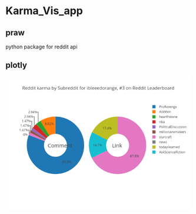 # Karma_Vis_app

## praw  
python package for reddit api 

## plotly 

![Alt text](/plots/karmaibleeedorange.png?raw=true "Karma Vis" )